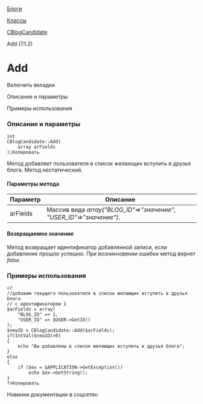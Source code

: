 [Блоги](/api_help/blogs/index.php)

[Классы](/api_help/blogs/classes/index.php)

[CBlogCandidate](/api_help/blogs/classes/cblogcandidate/index.php)

Add (7.1.2)

Add
===

Включить вкладки

Описание и параметры

Примеры использования

### Описание и параметры

```
int
CBlogCandidate::Add(
	array arFields
);Копировать
```

Метод добавляет пользователя в список желающих вступить в друзья блога. Метод нестатический.

#### Параметры метода

| Параметр | Описание |
| --- | --- |
| arFields | Массив вида *array("BLOG\_ID"=>"значение", "USER\_ID"=>"значение")*. |

#### Возвращаемое значение

Метод возвращает идентификатор добавленной записи, если добавление прошло успешно. При возникновении ошибки метод вернет *false*.

### Примеры использования

```
<?
//добавим текущего пользователя в список желающих вступить в друзья блога
// с идентификатором 1
$arFields = array(
	"BLOG_ID" => 1,
	"USER_ID" => $USER->GetID()
);
$newID = CBlogCandidate::Add($arFields);
if(IntVal($newID)>0)
{
	echo "Вы добавлены в список желающих вступить в друзья блога";
}
else
{
	if ($ex = $APPLICATION->GetException())
		echo $ex->GetString();
}
?>Копировать
```

Новинки документации в соцсетях: